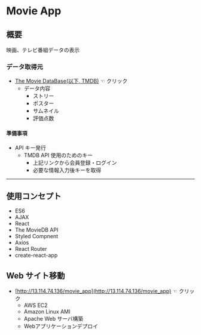 # Movie App

## 概要

映画、テレビ番組データの表示

### データ取得元

- [The Movie DataBase(以下, TMDB)](https://developers.themoviedb.org/3) ☜ クリック
  - データ内容
    - ストリー
    - ポスター
    - サムネイル
    - 評価点数

#### 準備事項

- API キー発行
  - TMDB API 使用のためのキー
    - 上記リンクから会員登録・ログイン
    - 必要な情報入力後キーを取得

<hr/>

## 使用コンセプト

- ES6
- AJAX
- React
- The MovieDB API
- Styled Compnent
- Axios
- React Router
- create-react-app

## Web サイト移動

- [http://13.114.74.136/movie_app](http://13.114.74.136/movie_app) ☜ クリック
  - AWS EC2
  - Amazon Linux AMI
  - Apache Web サーバ構築
  - Webアプリケーションデプロイ
